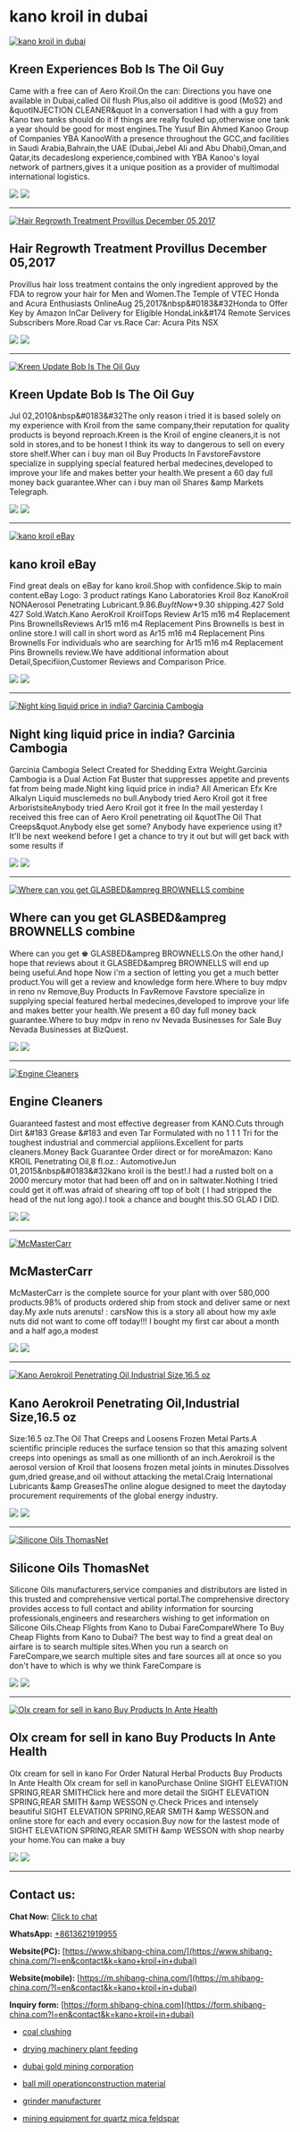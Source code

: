 # kano kroil in dubai

<a href="https://swt.shibang-china.com/?l=en&img&k=kano+kroil+in+dubai" target="_blank">![kano kroil in dubai](http://static.shibang-china.com/all-800x300/1111.jpg)</a>

## Kreen Experiences Bob Is The Oil Guy
Came with a free can of Aero Kroil.On the can: Directions you have one available in Dubai,called Oil flush Plus,also oil additive is good (MoS2) and &quotINJECTION CLEANER&quot In a conversation I had with a guy from Kano two tanks should do it if things are really fouled up,otherwise one tank a year should be good for most engines.The Yusuf Bin Ahmed Kanoo Group of Companies YBA KanooWith a presence throughout the GCC,and facilities in Saudi Arabia,Bahrain,the UAE (Dubai,Jebel Ali and Abu Dhabi),Oman,and Qatar,its decadeslong experience,combined with YBA Kanoo's loyal network of partners,gives it a unique position as a provider of multimodal international logistics.


<a href="https://whatsapp.shibangsoft.com/WhatsApp.php" target="_blank" title="WhatsApp">![](http://static.shibang-china.com/icon/whatsapp.png)</a> <a href="https://swt.shibang-china.com/?l=en&icon&k=kano+kroil+in+dubai" target="_blank">![](http://static.shibang-china.com/icon/chat-en.png)</a>

---

<a href="https://swt.shibang-china.com/?l=en&img&k=kano+kroil+in+dubai" target="_blank">![Hair Regrowth Treatment Provillus December 05,2017](http://static.shibang-china.com/all-800x300/1380.jpg)</a>

## Hair Regrowth Treatment Provillus December 05,2017
Provillus hair loss treatment contains the only ingredient approved by the FDA to regrow your hair for Men and Women.The Temple of VTEC Honda and Acura Enthusiasts OnlineAug 25,2017&nbsp&#0183&#32Honda to Offer Key by Amazon InCar Delivery for Eligible HondaLink&#174 Remote Services Subscribers More.Road Car vs.Race Car: Acura Pits NSX


<a href="https://whatsapp.shibangsoft.com/WhatsApp.php" target="_blank" title="WhatsApp">![](http://static.shibang-china.com/icon/whatsapp.png)</a> <a href="https://swt.shibang-china.com/?l=en&icon&k=kano+kroil+in+dubai" target="_blank">![](http://static.shibang-china.com/icon/chat-en.png)</a>

---

<a href="https://swt.shibang-china.com/?l=en&img&k=kano+kroil+in+dubai" target="_blank">![Kreen Update Bob Is The Oil Guy](http://static.shibang-china.com/all-800x300/1483.jpg)</a>

## Kreen Update Bob Is The Oil Guy
Jul 02,2010&nbsp&#0183&#32The only reason i tried it is based solely on my experience with Kroil from the same company,their reputation for quality products is beyond reproach.Kreen is the Kroil of engine cleaners,it is not sold in stores,and to be honest I think its way to dangerous to sell on every store shelf.Wher can i buy man oil Buy Products In FavstoreFavstore specialize in supplying special featured herbal medecines,developed to improve your life and makes better your health.We present a 60 day full money back guarantee.Wher can i buy man oil Shares &amp Markets Telegraph.


<a href="https://whatsapp.shibangsoft.com/WhatsApp.php" target="_blank" title="WhatsApp">![](http://static.shibang-china.com/icon/whatsapp.png)</a> <a href="https://swt.shibang-china.com/?l=en&icon&k=kano+kroil+in+dubai" target="_blank">![](http://static.shibang-china.com/icon/chat-en.png)</a>

---

<a href="https://swt.shibang-china.com/?l=en&img&k=kano+kroil+in+dubai" target="_blank">![kano kroil eBay](http://static.shibang-china.com/all-800x300/433.jpg)</a>

## kano kroil eBay
Find great deals on eBay for kano kroil.Shop with confidence.Skip to main content.eBay Logo: 3 product ratings Kano Laboratories Kroil 8oz KanoKroil NONAerosol Penetrating Lubricant.$9.86.Buy It Now +$9.30 shipping.427 Sold 427 Sold.Watch.Kano AeroKroil KroilTops Review Ar15 m16 m4 Replacement Pins BrownellsReviews Ar15 m16 m4 Replacement Pins Brownells is best in online store.I will call in short word as Ar15 m16 m4 Replacement Pins Brownells For individuals who are searching for Ar15 m16 m4 Replacement Pins Brownells review.We have additional information about Detail,Specifiion,Customer Reviews and Comparison Price.


<a href="https://whatsapp.shibangsoft.com/WhatsApp.php" target="_blank" title="WhatsApp">![](http://static.shibang-china.com/icon/whatsapp.png)</a> <a href="https://swt.shibang-china.com/?l=en&icon&k=kano+kroil+in+dubai" target="_blank">![](http://static.shibang-china.com/icon/chat-en.png)</a>

---

<a href="https://swt.shibang-china.com/?l=en&img&k=kano+kroil+in+dubai" target="_blank">![Night king liquid price in india? Garcinia Cambogia](http://static.shibang-china.com/all-800x300/700.jpg)</a>

## Night king liquid price in india? Garcinia Cambogia
Garcinia Cambogia Select Created for Shedding Extra Weight.Garcinia Cambogia is a Dual Action Fat Buster that suppresses appetite and prevents fat from being made.Night king liquid price in india? All American Efx Kre Alkalyn Liquid musclemeds no bull.Anybody tried Aero Kroil got it free ArboristsiteAnybody tried Aero Kroil got it free In the mail yesterday I received this free can of Aero Kroil penetrating oil &quotThe Oil That Creeps&quot.Anybody else get some? Anybody have experience using it? It'll be next weekend before I get a chance to try it out but will get back with some results if


<a href="https://whatsapp.shibangsoft.com/WhatsApp.php" target="_blank" title="WhatsApp">![](http://static.shibang-china.com/icon/whatsapp.png)</a> <a href="https://swt.shibang-china.com/?l=en&icon&k=kano+kroil+in+dubai" target="_blank">![](http://static.shibang-china.com/icon/chat-en.png)</a>

---

<a href="https://swt.shibang-china.com/?l=en&img&k=kano+kroil+in+dubai" target="_blank">![Where can you get GLASBED&ampreg BROWNELLS combine](http://static.shibang-china.com/all-800x300/461.jpg)</a>

## Where can you get GLASBED&ampreg BROWNELLS combine
Where can you get ♚ GLASBED&ampreg BROWNELLS.On the other hand,I hope that reviews about it GLASBED&ampreg BROWNELLS will end up being useful.And hope Now i'm a section of letting you get a much better product.You will get a review and knowledge form here.Where to buy mdpv in reno nv Remove,Buy Products In FavRemove Favstore specialize in supplying special featured herbal medecines,developed to improve your life and makes better your health.We present a 60 day full money back guarantee.Where to buy mdpv in reno nv Nevada Businesses for Sale Buy Nevada Businesses at BizQuest.


<a href="https://whatsapp.shibangsoft.com/WhatsApp.php" target="_blank" title="WhatsApp">![](http://static.shibang-china.com/icon/whatsapp.png)</a> <a href="https://swt.shibang-china.com/?l=en&icon&k=kano+kroil+in+dubai" target="_blank">![](http://static.shibang-china.com/icon/chat-en.png)</a>

---

<a href="https://swt.shibang-china.com/?l=en&img&k=kano+kroil+in+dubai" target="_blank">![Engine Cleaners](http://static.shibang-china.com/all-800x300/170.jpg)</a>

## Engine Cleaners
Guaranteed fastest and most effective degreaser from KANO.Cuts through Dirt &#183 Grease &#183 and even Tar Formulated with no 1 1 1 Tri for the toughest industrial and commercial appliions.Excellent for parts cleaners.Money Back Guarantee Order direct or for moreAmazon: Kano KROIL Penetrating Oil,8 fl.oz.: AutomotiveJun 01,2015&nbsp&#0183&#32kano kroil is the best!.I had a rusted bolt on a 2000 mercury motor that had been off and on in saltwater.Nothing I tried could get it off.was afraid of shearing off top of bolt ( I had stripped the head of the nut long ago).I took a chance and bought this.SO GLAD I DID.


<a href="https://whatsapp.shibangsoft.com/WhatsApp.php" target="_blank" title="WhatsApp">![](http://static.shibang-china.com/icon/whatsapp.png)</a> <a href="https://swt.shibang-china.com/?l=en&icon&k=kano+kroil+in+dubai" target="_blank">![](http://static.shibang-china.com/icon/chat-en.png)</a>

---

<a href="https://swt.shibang-china.com/?l=en&img&k=kano+kroil+in+dubai" target="_blank">![McMasterCarr](http://static.shibang-china.com/all-800x300/1522.jpg)</a>

## McMasterCarr
McMasterCarr is the complete source for your plant with over 580,000 products.98% of products ordered ship from stock and deliver same or next day.My axle nuts arenuts! : carsNow this is a story all about how my axle nuts did not want to come off today!!! I bought my first car about a month and a half ago,a modest


<a href="https://whatsapp.shibangsoft.com/WhatsApp.php" target="_blank" title="WhatsApp">![](http://static.shibang-china.com/icon/whatsapp.png)</a> <a href="https://swt.shibang-china.com/?l=en&icon&k=kano+kroil+in+dubai" target="_blank">![](http://static.shibang-china.com/icon/chat-en.png)</a>

---

<a href="https://swt.shibang-china.com/?l=en&img&k=kano+kroil+in+dubai" target="_blank">![Kano Aerokroil Penetrating Oil,Industrial Size,16.5 oz](http://static.shibang-china.com/all-800x300/712.jpg)</a>

## Kano Aerokroil Penetrating Oil,Industrial Size,16.5 oz
Size:16.5 oz.The Oil That Creeps and Loosens Frozen Metal Parts.A scientific principle reduces the surface tension so that this amazing solvent creeps into openings as small as one millionth of an inch.Aerokroil is the aerosol version of Kroil that loosens frozen metal joints in minutes.Dissolves gum,dried grease,and oil without attacking the metal.Craig International Lubricants &amp GreasesThe online alogue designed to meet the daytoday procurement requirements of the global energy industry.


<a href="https://whatsapp.shibangsoft.com/WhatsApp.php" target="_blank" title="WhatsApp">![](http://static.shibang-china.com/icon/whatsapp.png)</a> <a href="https://swt.shibang-china.com/?l=en&icon&k=kano+kroil+in+dubai" target="_blank">![](http://static.shibang-china.com/icon/chat-en.png)</a>

---

<a href="https://swt.shibang-china.com/?l=en&img&k=kano+kroil+in+dubai" target="_blank">![Silicone Oils ThomasNet](http://static.shibang-china.com/all-800x300/188.jpg)</a>

## Silicone Oils ThomasNet
Silicone Oils manufacturers,service companies and distributors are listed in this trusted and comprehensive vertical portal.The comprehensive directory provides access to full contact and ability information for sourcing professionals,engineers and researchers wishing to get information on Silicone Oils.Cheap Flights from Kano to Dubai FareCompareWhere To Buy Cheap Flights from Kano to Dubai? The best way to find a great deal on airfare is to search multiple sites.When you run a search on FareCompare,we search multiple sites and fare sources all at once so you don't have to which is why we think FareCompare is


<a href="https://whatsapp.shibangsoft.com/WhatsApp.php" target="_blank" title="WhatsApp">![](http://static.shibang-china.com/icon/whatsapp.png)</a> <a href="https://swt.shibang-china.com/?l=en&icon&k=kano+kroil+in+dubai" target="_blank">![](http://static.shibang-china.com/icon/chat-en.png)</a>

---

<a href="https://swt.shibang-china.com/?l=en&img&k=kano+kroil+in+dubai" target="_blank">![Olx cream for sell in kano Buy Products In Ante Health](http://static.shibang-china.com/all-800x300/325.jpg)</a>

## Olx cream for sell in kano Buy Products In Ante Health
Olx cream for sell in kano For Order Natural Herbal Products Buy Products In Ante Health Olx cream for sell in kanoPurchase Online SIGHT ELEVATION SPRING,REAR SMITHClick here and more detail the SIGHT ELEVATION SPRING,REAR SMITH &amp WESSON ღ.Check Prices and intensely beautiful SIGHT ELEVATION SPRING,REAR SMITH &amp WESSON.and online store for each and every occasion.Buy now for the lastest mode of SIGHT ELEVATION SPRING,REAR SMITH &amp WESSON with shop nearby your home.You can make a buy


<a href="https://whatsapp.shibangsoft.com/WhatsApp.php" target="_blank" title="WhatsApp">![](http://static.shibang-china.com/icon/whatsapp.png)</a> <a href="https://swt.shibang-china.com/?l=en&icon&k=kano+kroil+in+dubai" target="_blank">![](http://static.shibang-china.com/icon/chat-en.png)</a>

---
## Contact us:

**Chat Now:** [Click to chat](https://swt.shibang-china.com?l=en&contact&k=kano+kroil+in+dubai)

**WhatsApp:**  [+8613621919955](https://whatsapp.shibangsoft.com/WhatsApp.php)

**Website(PC):** [https://www.shibang-china.com/](https://www.shibang-china.com/?l=en&contact&k=kano+kroil+in+dubai)

**Website(mobile):** [https://m.shibang-china.com/](https://m.shibang-china.com/?l=en&contact&k=kano+kroil+in+dubai)

**Inquiry form:** [https://form.shibang-china.com](https://form.shibang-china.com?l=en&contact&k=kano+kroil+in+dubai)

* [coal clushing](../122/coal%20clushing.md)

* [drying machinery plant feeding](../124/drying%20machinery%20plant%20feeding.md)

* [dubai gold mining corporation](../115/dubai%20gold%20mining%20corporation.md)

* [ball mill operationconstruction material](../113/ball%20mill%20operationconstruction%20material.md)

* [grinder manufacturer](../123/grinder%20manufacturer.md)

* [mining equipment for quartz mica feldspar](../114/mining%20equipment%20for%20quartz%20mica%20feldspar.md)